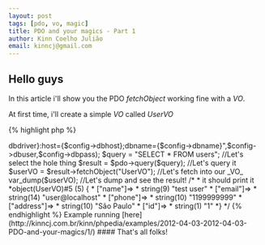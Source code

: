 ```yaml
---
layout: post
tags: [pdo, vo, magic]
title: PDO and your magics - Part 1
author: Kinn Coelho Julião
email: kinncj@gmail.com
---
```

## Hello guys

In this article i'll show you the PDO _fetchObject_ working fine with a _VO_.

At first time, i'll create a simple _VO_ called _UserVO_

{% highlight php %}
<?php
  //UserVO.php
  class UserVO{
    public $name,$email,$phone,$address; // We don't exactly need this... but i love to declare things.
        
  //declare anything else that you want here!  
  }
{% endhighlight %}

Like you can see, we have an _UserVO_ with _name_, _email_, _phone_ and _address_ attributes.

This is basicly a return from a UserDAO or a user table from your database.

### What's the magic?

Basicly, when we fetch some data from database, we'll tell to PDO to put's the result into this _VO_ ..
Yeah, creazy hun?

Let's do some piece of code...

At first we need a table, right?

###### So

{% highlight sql %}
CREATE TABLE users(id int not null primary key auto_increment, name text, email varchar(255), phone int(11), address text);
{% endhighlight %}

* The phone is int(11) becouse in Brazil it have about 11 digits, 011 99999999
* email is varchar(255) cuz i dont think someone has a bigger email address than it.
* name is text cuz people have big names ;)
* address is text... cuz, it's a full address

{% highlight sql %}
INSERT INTO users(name,email,phone,address) VALUES('test user','user@localhost',1199999999,'São Paulo');
{% endhighlight %}

populate it! _Come_at_me_Bro_!


###### And our php code

{% highlight php %}
<?php
  //Look, it's a poor php code, just to demonstrate for all u guys.
  //demo.php
  spl_autoload_register(function($className){
  require_once str_replace(array('\\','_'),'/',$className).'.php';
  //Yeah, and autoloader... not too poor
  });
  //I supose that u have a config object/array/something to your database credentials...
  //I'll not abstract this to a Proxy, cuz it's just a demo for the magic, not for patterns and others
  $pdo = new PDO("{$config->dbdriver}:host={$config->dbhost};dbname={$config->dbname}",$config->dbuser,$config->dbpass);
	
  $query = "SELECT * FROM users"; //Let's select the hole thing
	
  $result = $pdo->query($query); //Let's query it

  $userVO = $result->fetchObject("UserVO"); //Let's fetch into our _VO_

  var_dump($userVO); //Let's dump and see the result!
  /*
  * it should print it
  *object(UserVO)#5 (5) {
  * ["name"]=>
  * string(9) "test user"
  * ["email"]=>
  * string(14) "user@localhost"
  * ["phone"]=>
  * string(10) "1199999999"
  * ["address"]=>
  * string(10) "São Paulo"
  * ["id"]=>
  * string(1) "1"
  *}
  */	
{% endhighlight %}

Example running [here](http://kinncj.com.br/kinn/phpedia/examples/2012-04-03-2012-04-03-PDO-and-your-magics/1/)

#### That's all folks!
